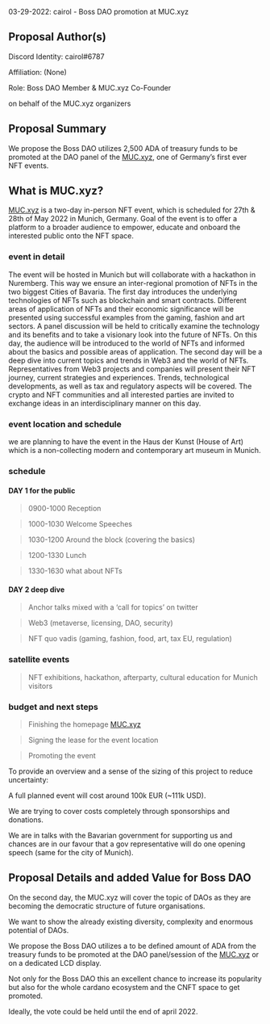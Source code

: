03-29-2022: cairol - Boss DAO promotion at MUC.xyz

## Proposal Author(s)
Discord Identity: cairol#6787

Affiliation: (None)

Role: Boss DAO Member & MUC.xyz Co-Founder

on behalf of the MUC.xyz organizers

## Proposal Summary

We propose the Boss DAO utilizes 2,500 ADA of treasury funds to be promoted at the DAO panel of the [MUC.xyz](http://muc.xyz/), one of Germany’s first ever NFT events.

## What is MUC.xyz?

[MUC.xyz](http://muc.xyz/) is a two-day in-person NFT event, which is scheduled for 27th & 28th of May 2022 in Munich, Germany.
Goal of the event is to offer a platform to a broader audience to empower, educate and onboard the interested public onto the NFT space.

### event in detail

The event will be hosted in Munich but will collaborate with a hackathon in Nuremberg. This way we ensure an inter-regional promotion of NFTs in the two biggest Cities of Bavaria. 
The first day introduces the underlying technologies of NFTs such as blockchain and smart contracts. Different areas of application of NFTs and their economic significance will be presented using successful examples from the gaming, fashion and art sectors. A panel discussion will be held to critically examine the technology and its benefits and to take a visionary look into the future of NFTs. On this day, the audience will be introduced to the world of NFTs and informed about the basics and possible areas of application.
The second day will be a deep dive into current topics and trends in Web3 and the world of NFTs. Representatives from Web3 projects and companies will present their NFT journey, current strategies and experiences. Trends, technological developments, as well as tax and regulatory aspects will be covered. The crypto and NFT communities and all interested parties are invited to exchange ideas in an interdisciplinary manner on this day.

### event location and schedule

we are planning to have the event in the Haus der Kunst (House of Art) which is a non-collecting modern and contemporary art museum in Munich.

### schedule

#### DAY 1 for the public

> 0900-1000 Reception

> 1000-1030 Welcome Speeches

> 1030-1200 Around the block (covering the basics)

> 1200-1330 Lunch

> 1330-1630 what about NFTs

#### DAY 2 deep dive

> Anchor talks mixed with a ‘call for topics’ on twitter

> Web3 (metaverse, licensing, DAO, security)

> NFT quo vadis (gaming, fashion, food, art, tax EU, regulation)

### satellite events

> NFT exhibitions, hackathon, afterparty, cultural education for Munich visitors

### budget and next steps

> Finishing the homepage [MUC.xyz](http://muc.xyz/)

> Signing the lease for the event location

> Promoting the event

To provide an overview and a sense of the sizing of this project to reduce uncertainty:

A full planned event will cost around 100k EUR (~111k USD).

We are trying to cover costs completely through sponsorships and donations.

We are in talks with the Bavarian government for supporting us and chances are in our favour that a gov representative will do one opening speech (same for the city of Munich).

## Proposal Details and added Value for Boss DAO

On the second day, the MUC.xyz will cover the topic of DAOs as they are becoming the democratic structure of future organisations. 

We want to show the already existing diversity, complexity and enormous potential of DAOs.

We propose the Boss DAO utilizes a to be defined amount of ADA from the treasury funds to be promoted at the DAO panel/session of the [MUC.xyz](http://muc.xyz/) or on a dedicated LCD display.

Not only for the Boss DAO this an excellent chance to increase its popularity but also for the whole cardano ecosystem and the CNFT space to get promoted.

Ideally, the vote could be held until the end of april 2022.
